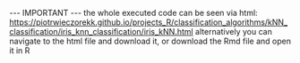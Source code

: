 --- IMPORTANT --- the whole executed code can be seen via html: https://piotrwieczorekk.github.io/projects_R/classification_algorithms/kNN_classification/iris_knn_classification/iris_kNN.html alternatively you can navigate to the html file and download it, or download the Rmd file and open it in R
